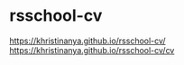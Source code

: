 # rsschool-cv
https://khristinanya.github.io/rsschool-cv/
https://khristinanya.github.io/rsschool-cv/cv